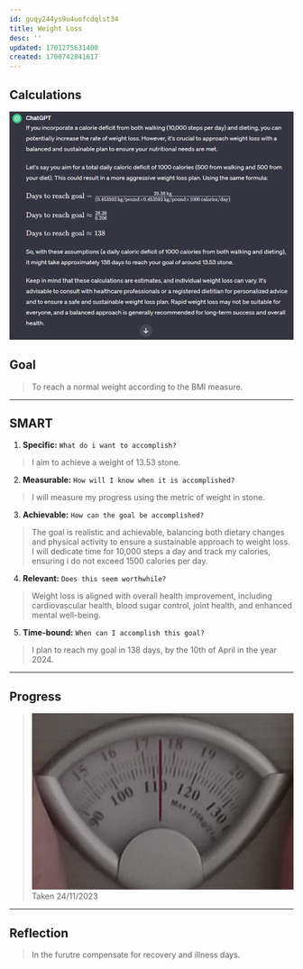 ```yaml
---
id: guqy244ys9u4uofcdqlst34
title: Weight Loss
desc: ''
updated: 1701275631400
created: 1700742841617
---
```


## Calculations

![Alt text](assets/image.png)


## Goal

> To reach a normal weight according to the BMI measure.

---

## SMART

1. **Specific:** `What do i want to accomplish?`
> I aim to achieve a weight of 13.53 stone.

2. **Measurable:** `How will I know when it is accomplished?`
> I will measure my progress using the metric of weight in stone.

3. **Achievable:** `How can the goal be accomplished?`
> The goal is realistic and achievable, balancing both dietary changes and physical activity to ensure a sustainable approach to weight loss. I will dedicate time for 10,000 steps a day and track my calories, ensuring i do not exceed 1500 calories per day.

4. **Relevant:** `Does this seem worthwhile?`
> Weight loss is aligned with overall health improvement, including cardiovascular health, blood sugar control, joint health, and enhanced mental well-being.

5. **Time-bound:** `When can I accomplish this goal?`
> I plan to reach my goal in 138 days, by the 10th of April in the year 2024.

---

## Progress

> ![Alt text](assets/image-2.png)
Taken 24/11/2023

---

## Reflection

> In the furutre compensate for recovery and illness days.
